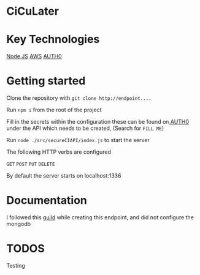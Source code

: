# CiCuLater


# Key Technologies

[Node JS](https://nodejs.org/en/)
[AWS](https://aws.amazon.com/)
[AUTH0](https://auth0.com/)

# Getting started

Clone the repository with `git clone http://endpoint....`

Run `npm i` from the root of the project

Fill in the secrets within the configuration these can be found on[ AUTH0](https://auth0.com/) under the API which needs to be created, (Search for `FILL ME`)

Run `node ./src/secureCIAPI/index.js` to start the server

The following HTTP verbs are configured

`GET`
`POST`
`PUT`
`DELETE`


By default the server starts on localhost:1336

# Documentation

I followed this [guild](https://auth0.com/blog/node-js-and-express-tutorial-building-and-securing-restful-apis/) while creating this endpoint, and did not configure the mongodb


# TODOS

Testing 